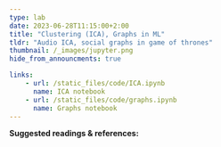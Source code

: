 ```yaml
---
type: lab
date: 2023-06-28T11:15:00+2:00
title: "Clustering (ICA), Graphs in ML"
tldr: "Audio ICA, social graphs in game of thrones"
thumbnail: /_images/jupyter.png
hide_from_announcments: true

links: 
    - url: /static_files/code/ICA.ipynb
      name: ICA notebook
    - url: /static_files/code/graphs.ipynb
      name: Graphs notebook
---
```

**Suggested readings & references:**
